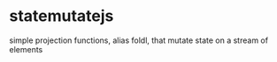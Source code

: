 statemutatejs
=============

simple projection functions, alias foldl, that mutate state on a stream of elements